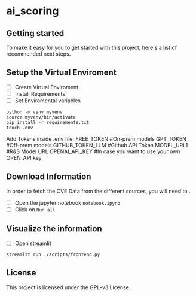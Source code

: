 # ai_scoring

## Getting started

To make it easy for you to get started with this project, here's a list of recommended next steps.

## Setup the Virtual Enviroment

- [ ] Create Virtual Enviroment
- [ ] Install Requirements
- [ ] Set Enviromental variables

```
python -m venv myvenv
source myvenv/bin/activate
pip install -r requirements.txt
touch .env
```
Add Tokens inside .env file:
FREE_TOKEN #On-prem models
GPT_TOKEN #Off-prem models
GITHUB_TOKEN_LLM #Github API Token
MODEL_URL1 #R&S Model URL
OPENAI_API_KEY #In case you want to use your own OPEN_API key

## Download Information
In order to fetch the CVE Data from the different sources, you will need to .
- [ ] Open the jupyter notebook `notebook.ipynb`
- [ ] Click on `Run all`

## Visualize the information

- [ ] Open streamlit
```
streamlit run ./scripts/frontend.py
```

## License
This project is licensed under the GPL-v3 License.


